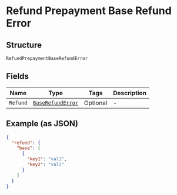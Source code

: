 
# Refund Prepayment Base Refund Error

## Structure

`RefundPrepaymentBaseRefundError`

## Fields

| Name | Type | Tags | Description |
|  --- | --- | --- | --- |
| `Refund` | [`BaseRefundError`](../../doc/models/base-refund-error.md) | Optional | - |

## Example (as JSON)

```json
{
  "refund": {
    "base": [
      {
        "key1": "val1",
        "key2": "val2"
      }
    ]
  }
}
```

